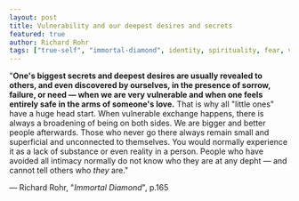 ```yaml
---
layout: post
title: Vulnerability and our deepest desires and secrets
featured: true
author: Richard Rohr
tags: ["true-self", "immortal-diamond", identity, spirituality, fear, vulnerability, judgement, desires, secrets, love, sorrow, failure, needs, loved-one]
---
```


"**One's biggest secrets and deepest desires are usually revealed to others, and even discovered by ourselves, in the presence of sorrow, failure, or need ― when we are very vulnerable and when one feels entirely safe in the arms of someone's love.** That is why all "little ones" have a huge head start. When vulnerable exchange happens, there is always a broadening of being on both sides. We are bigger and better people afterwards. Those who never go there always remain small and superficial and unconnected to themselves. You would normally experience it as a lack of substance or even reality in a person. People who have avoided all intimacy normally do not know who they are at any depht ― and cannot tell others who _they_ are."

― Richard Rohr, "_Immortal Diamond_", p.165